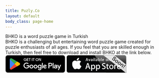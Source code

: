 ```yaml
---
title: Puzly.Co
layout: default
body_class: page-home
---
```


<section class="section download-section">
	<div class="container">
		<div class="section-content">
			<div class="section-title">
				<span>BHKO</span> is a word puzzle game in Turkish
			</div>
			<div class="section-text">
				<span>BHKO</span> is a challenging but entertaining word puzzle game created for puzzle enthusiasts of all ages. If you feel that you are skilled enough in Turkish, then feel free to download and install <span>BHKO</span> at the link below.
			</div>
			<div class="section-badge">
				<a href="https://play.google.com/store/apps/details?id=co.puzly.bhko" target="_blank"><img alt="Get it on Google Play" id="logo-img" width="188" height="56" src="/images/google-play-badge-en.png" /></a>
				<img alt="Coming soon to App Store" id="logo-img" width="188" height="56" src="/images/app-store-coming-soon-badge-en.png" />
			</div>
		</div>
	</div>
</section>

